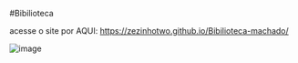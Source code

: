 #Bibilioteca 

acesse o site por AQUI: https://zezinhotwo.github.io/Bibilioteca-machado/

![image](https://github.com/Zezinhotwo/Bibilioteca-machado/assets/107373132/ef94507e-1188-41d9-80d6-6a2af244f2b1)

